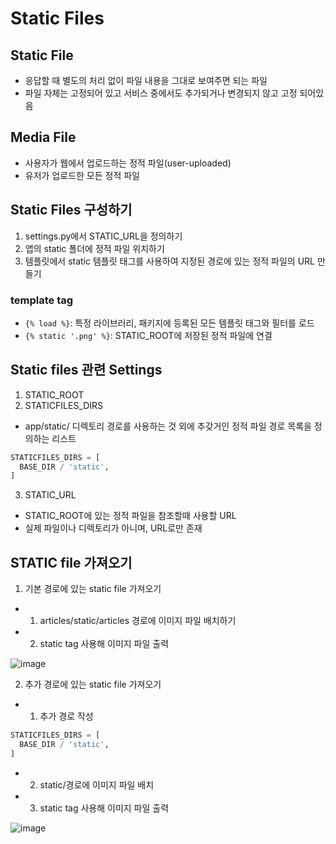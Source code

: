 # Static Files

## Static File
- 응답할 때 별도의 처리 없이 파일 내용을 그대로 보여주면 되는 파일
- 파일 자체는 고정되어 있고 서비스 중에서도 추가되거나 변경되지 않고 고정 되어있음
## Media File
- 사용자가 웹에서 업로드하는 정적 파일(user-uploaded)
- 유저가 업로드한 모든 정적 파일

## Static Files 구성하기
1. settings.py에서 STATIC_URL을 정의하기
2. 앱의 static 폴더에 정적 파일 위치하기
3. 템플릿에서 static 템플릿 태그를 사용하여 지정된 경로에 있는 정적 파일의 URL 만들기

### template tag
- `{% load %}`: 특정 라이브러리, 패키지에 등록된 모든 템플릿 태그와 필터를 로드
- `{% static '.png' %}`: STATIC_ROOT에 저장된 정적 파일에 연결

## Static files 관련 Settings
1. STATIC_ROOT
2. STATICFILES_DIRS
- app/static/ 디렉토리 경로를 사용하는 것 외에 추갖거인 정적 파일 경로 목록을 정의하는 리스트
```python
STATICFILES_DIRS = [
  BASE_DIR / 'static', 
]
```
3. STATIC_URL
- STATIC_ROOT에 있는 정적 파일을 참조할때 사용할 URL
- 실제 파일이나 디렉토리가 아니며, URL로만 존재

## STATIC file 가져오기
1. 기본 경로에 있는 static file 가져오기
- 1. articles/static/articles 경로에 이미지 파일 배치하기
- 2. static tag 사용해 이미지 파일 출력


![image](https://user-images.githubusercontent.com/122726684/226639194-9c0ee971-625a-4dcc-b332-51d89852ada1.png)

2. 추가 경로에 있는 static file 가져오기
- 1. 추가 경로 작성
```python
STATICFILES_DIRS = [
  BASE_DIR / 'static', 
]
```
- 2. static/경로에 이미지 파일 배치
- 3. static tag 사용해 이미지 파일 출력

![image](https://user-images.githubusercontent.com/122726684/226639694-6874f8c0-2607-4cb5-a7e9-58eb480e8cf4.png)